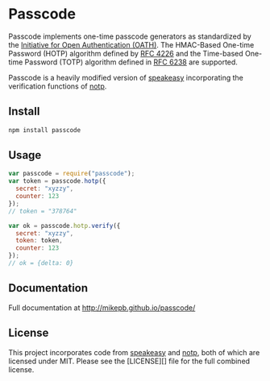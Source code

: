 # Passcode

Passcode implements one-time passcode generators as standardized by the
[Initiative for Open Authentication (OATH)][oath]. The HMAC-Based One-time
Password (HOTP) algorithm defined by [RFC 4226][rfc4226] and the Time-based 
One-time Password (TOTP) algorithm defined in [RFC 6238][rfc6238] are
supported.

Passcode is a heavily modified version of [speakeasy][] incorporating the
verification functions of [notp][].

## Install

```sh
npm install passcode
```

## Usage

```js
var passcode = require("passcode");
var token = passcode.hotp({
  secret: "xyzzy",
  counter: 123
});
// token = "378764"

var ok = passcode.hotp.verify({
  secret: "xyzzy",
  token: token,
  counter: 123
});
// ok = {delta: 0}
```

## Documentation

Full documentation at http://mikepb.github.io/passcode/

## License

This project incorporates code from [speakeasy][] and [notp][], both of which
are licensed under MIT. Please see the [LICENSE][] file for the full combined
license.


[speakeasy]: http://github.com/markbao/speakeasy
[notp]: https://github.com/guyht/notp
[oath]: http://www.openauthentication.org/
[rfc4226]: https://tools.ietf.org/html/rfc4226
[rfc6238]: https://tools.ietf.org/html/rfc6238
